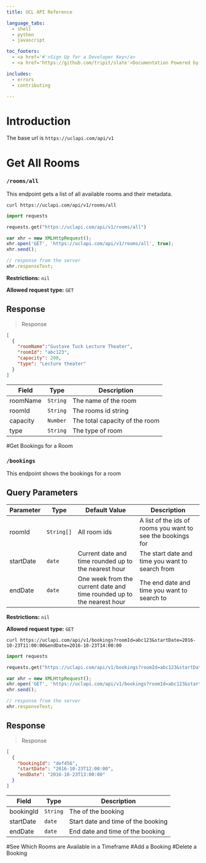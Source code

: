 ```yaml
---
title: UCL API Reference

language_tabs:
  - shell
  - python
  - javascript

toc_footers:
  - <a href='#'>Sign Up for a Developer Key</a>
  - <a href='https://github.com/tripit/slate'>Documentation Powered by Slate</a>

includes:
  - errors
  - contributing

---
```

# Introduction

The base url is `https://uclapi.com/api/v1`

# Get All Rooms
### `/rooms/all`

This endpoint gets a list of all available rooms and their metadata.

```shell
curl https://uclapi.com/api/v1/rooms/all
```

```python
import requests

requests.get("https://uclapi.com/api/v1/rooms/all")
```

```javascript
var xhr = new XMLHttpRequest();
xhr.open('GET', 'https://uclapi.com/api/v1/rooms/all', true);
xhr.send();

// response from the server
xhr.responseText;
```

**Restrictions:** `nil`

**Allowed request type:** `GET`

## Response

> Response

```json
[
  {
    "roomName":"Gustave Tuck Lecture Theater",
    "roomId": "abc123",
    "capacity": 200,
    "type": "Lecture theater"
  } 
]
```

Field | Type | Description
--------- | ---------- | -----------
roomName | `String` | The name of the room
roomId | `String` | The rooms id string
capacity | `Number` | The total capacity of the room 
type | `String` | The type of room

#Get Bookings for a Room

### `/bookings`

This endpoint shows the bookings for a room

## Query Parameters

Parameter | Type | Default Value | Description
---|---|---|---
roomId |  `String[]`  |  All room ids   | A list of the ids of rooms you want to see the bookings for
startDate | `date` | Current date and time rounded up to the nearest hour | The start date and time you want to search from
endDate | `date` | One week from the current date and time rounded up to the nearest hour | The end date and time you want to search to

**Restrictions:** `nil`

**Allowed request type:** `GET`

```shell
curl https://uclapi.com/api/v1/bookings?roomId=abc123&startDate=2016-10-23T11:00:00&endDate=2016-10-23T14:00:00
```

```python
import requests

requests.get("https://uclapi.com/api/v1/bookings?roomId=abc123&startDate=2016-10-23T11:00:00&endDate=2016-10-23T14:00:00")
```

```javascript
var xhr = new XMLHttpRequest();
xhr.open('GET', 'https://uclapi.com/api/v1/bookings?roomId=abc123&startDate=2016-10-23T11:00:00&endDate=2016-10-23T14:00:00', true);
xhr.send();

// response from the server
xhr.responseText;
```

## Response

> Response

```json
[
  {
    "bookingId": "def456",
    "startDate": "2016-10-23T12:00:00",
    "endDate": "2016-10-23T13:00:00"
  } 
]
```

Field | Type | Description
--------- | ---------- | -----------
bookingId | `String` | The of the booking
startDate | `date` | Start date and time of the booking
endDate | `date` | End date and time of the booking

#See Which Rooms are Available in a Timeframe
#Add a Booking
#Delete a Booking
